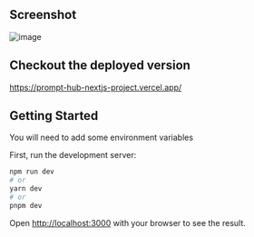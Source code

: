 ## Screenshot

![image](https://github.com/Boreto1213/prompt-hub-nextjs-project/assets/95682724/7b13764d-7434-4c16-a52c-fcc7beca307c)

## Checkout the deployed version

https://prompt-hub-nextjs-project.vercel.app/

## Getting Started

You will need to add some environment variables

First, run the development server:

```bash
npm run dev
# or
yarn dev
# or
pnpm dev
```

Open [http://localhost:3000](http://localhost:3000) with your browser to see the result.
